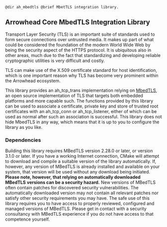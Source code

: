     @dir ah_mbedtls @brief MbetTLS integration library.

## Arrowhead Core MbedTLS Integration Library

Transport Layer Security (TLS) is an important suite of standards used to form
secure connections over untrusted media. It makes up part of what could be
considered the foundation of the modern World Wide Web by being the security
aspect of the HTTPS protocol. It is ubiquitous also in other areas, much due to
the fact that standardizing and developing reliable cryptographic utilities is
very difficult and costly.

TLS can make use of the X.509 certificate standard for host identification,
which is one important reason why TLS has become very prominent within the
Arrowhead ecosystem.

This library provides an ah_tcp_trans implementation relying on [MbedTLS][mbed],
an open  source implementation of TLS that targets both embedded platforms and
more capable such. The functions provided by this library can be used to
associate a certificate, private key and store of trusted root certificates with
an ah_tcp_conn or ah_tcp_listener, either of which can be used as normal after
such an association is successful. This library does not hide MbedTLS in any
way, which means that it is up to you to configure the library as you like.

[mbed]: https://tls.mbed.org/

### Dependencies

Building this library requires MBedTLS version 2.28.0 or later, or version 3.1.0
or later. If you have a working Internet connection, CMake will attempt to
download and compile a suitable version of the library automatically. If,
however, any version of MBedTLS is already installed and available on your
system, that version will be used without any download being initiated.
__Please note, however, that relying on automatically downloaded MBedTLS__
__versions can be a security hazard.__ New versions of MBedTLS often contain
patches for discovered security vulnerabilities. The automatically downloaded
version may not contain all relevant patches nor satisfy other security
requirements you may have. The safe use of this library requires you to have
access to properly reviewed, configured and managed versions of MBedTLS. Please
get in contact with a security consultancy with MBedTLS experience if you do not
have access to that competence yourself.
